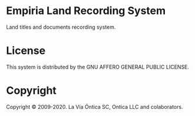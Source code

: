 ﻿# Empiria Land Recording System

Land titles and documents recording system.

# License

This system is distributed by the GNU AFFERO GENERAL PUBLIC LICENSE.

# Copyright

Copyright © 2009-2020. La Vía Óntica SC, Ontica LLC and colaborators.
